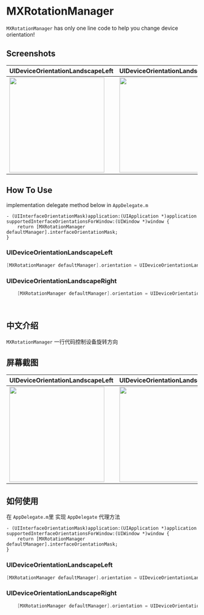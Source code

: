 # MXRotationManager

`MXRotationManager` has only one line code to help you change device orientation!

## Screenshots

UIDeviceOrientationLandscapeLeft | UIDeviceOrientationLandscapeRight |
---|----|
<image src="https://user-images.githubusercontent.com/38175174/49078668-946df980-f279-11e8-84f7-def115279855.gif" width="250">|<image src="https://user-images.githubusercontent.com/38175174/49078734-bebfb700-f279-11e8-8650-8e0e36f13bc7.gif" width="250">|



## How To Use

implementation delegate method below in `AppDelegate.m`
```
- (UIInterfaceOrientationMask)application:(UIApplication *)application supportedInterfaceOrientationsForWindow:(UIWindow *)window {
    return [MXRotationManager defaultManager].interfaceOrientationMask;
}
```
 
### UIDeviceOrientationLandscapeLeft

``` Objective-C
[MXRotationManager defaultManager].orientation = UIDeviceOrientationLandscapeLeft;
```

### UIDeviceOrientationLandscapeRight

``` Objective-C
    [MXRotationManager defaultManager].orientation = UIDeviceOrientationLandscapeRight;
```

<br/>

## 中文介绍

`MXRotationManager` 一行代码控制设备旋转方向

## 屏幕截图

UIDeviceOrientationLandscapeLeft | UIDeviceOrientationLandscapeRight |
---|----|
<image src="https://user-images.githubusercontent.com/38175174/49078668-946df980-f279-11e8-84f7-def115279855.gif" width="250">|<image src="https://user-images.githubusercontent.com/38175174/49078734-bebfb700-f279-11e8-8650-8e0e36f13bc7.gif" width="250">|


## 如何使用

在 `AppDelegate.m`里 实现 `AppDelegate` 代理方法
```
- (UIInterfaceOrientationMask)application:(UIApplication *)application supportedInterfaceOrientationsForWindow:(UIWindow *)window {
    return [MXRotationManager defaultManager].interfaceOrientationMask;
}
```
 
### UIDeviceOrientationLandscapeLeft

``` Objective-C
[MXRotationManager defaultManager].orientation = UIDeviceOrientationLandscapeLeft;
```
### UIDeviceOrientationLandscapeRight

``` Objective-C
    [MXRotationManager defaultManager].orientation = UIDeviceOrientationLandscapeRight;

